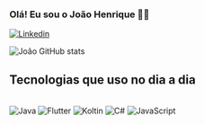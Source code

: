 

### Olá! Eu sou o João Henrique 👋🏻
[![Linkedin](https://img.shields.io/badge/LinkedIn-0077B5?style=for-the-badge&logo=linkedin&logoColor=white)](https://www.linkedin.com/in/this-joao/)

![João GitHub stats](https://github-readme-stats.vercel.app/api?username=joaoadsistemas&show_icons=true&theme=dracula)


## Tecnologias que uso no dia a dia

<div style="display: inline_block"></br>
<img alt= "Java" src="https://img.shields.io/badge/Java-ED8B00?style=for-the-badge&logo=openjdk&logoColor=white" aligin="center"/>
<img alt= "Flutter" src="https://img.shields.io/badge/Flutter-02569B?style=for-the-badge&logo=flutter&logoColor=whitelogoColor=white" aligin="center"/>
<img alt= "Koltin" src="https://img.shields.io/badge/Kotlin-0095D5?&style=for-the-badge&logo=kotlin&logoColor=white" aligin="center"/>
<img alt= "C#" src="https://img.shields.io/badge/C%23-239120?style=for-the-badge&logo=c-sharp&logoColor=white" aligin="center"/>
<img alt= "JavaScript" src="https://img.shields.io/badge/JavaScript-323330?style=for-the-badge&logo=javascript&logoColor=F7DF1E" aligin="center"/>

</div><br/>



